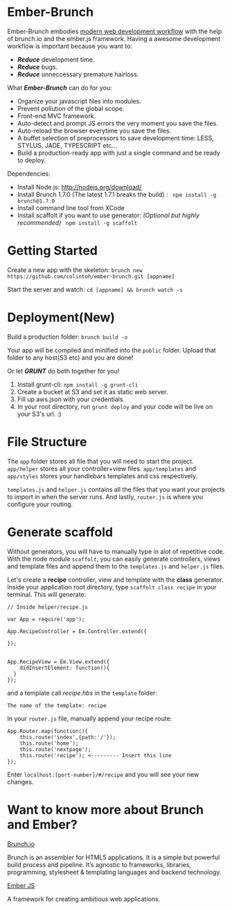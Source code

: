 Ember-Brunch
============

Ember-Brunch embodies [modern web development workflow](http://www.youtube.com/watch?v=vDbbz-BdyYc) with the help of brunch.io and the ember.js framework. Having a awesome development workflow is important because you want to:

- ***Reduce*** development time.
- ***Reduce*** bugs.
- ***Reduce*** unneccessary premature hairloss.

What ***Ember-Brunch*** can do for you:

- Organize your javascript files into modules. 
- Prevent pollution of the global scope.
- Front-end MVC framework.
- Auto-detect and prompt JS errors the very moment you save the files.
- Auto-reload the browser everytime you save the files.
- A buffet selection of preprocessors to save development time: LESS, STYLUS, JADE, TYPESCRIPT etc...
- Build a production-ready app with just a single command and be ready to deploy.


Dependencies:
    
  - Install Node.js: http://nodejs.org/download/
  - Install Brunch 1.7.0 (The latest 1.7.1 breaks the build) : ``` npm install -g brunch@1.7.0```
  - Install command line tool from XCode
  - Install scaffolt if you want to use generator: *(Optional but highly recommended)* ``` npm install -g scaffolt```

Getting Started
===========

Create a new app with the skeleton:
```brunch new https://github.com/colintoh/ember-brunch.git [appname] ```

Start the server and watch:
```cd [appname] && brunch watch -s```

Deployment(New)
===========
Build a production folder:
```brunch build -o```

Your app will be compiled and minified into the  ```public``` folder. Upload that folder to any host(S3 etc) and you are done!

Or let ***GRUNT*** do both together for you!

1. Install grunt-cli: ```npm install -g grunt-cli```
2. Create a bucket at S3 and set it as static web server.
3. Fill up aws.json with your credentials.
4. In your root directory, run ```grunt deploy``` and your code will be live on your S3's url. :)

File Structure
==============

The ```app``` folder stores all file that you will need to start the project. ```app/helper``` stores all your controller+view files. ```app/templates``` and ```app/styles``` stores your handlebars templates and css respectively.

```templates.js``` and ```helper.js``` contains all the files that you want your projects to import in when the server runs. And lastly, ```router.js``` is where you configure your routing.

Generate scaffold
==================
Without generators, you will have to manually type in alot of repetitive code. With the node module ```scaffolt```, you can easily generate controllers, views and template files and append them to the ```templates.js``` and ```helper.js``` files. 

Let's create a **recipe** controller, view and template with the **class** generator.
Inside your application root directory, type ```scaffolt class recipe``` in your terminal. This will generate:
    
    // Inside helper/recipe.js
    
    var App = require('app');

    App.RecipeController = Em.Controller.extend({
    
    });
    
    
    App.RecipeView = Em.View.extend({
        didInsertElement: function(){
      }
    });

and a template call *recipe.hbs* in the ```template``` folder:

    The name of the template: recipe
    
In your ```router.js``` file, manually append your recipe route:

    App.Router.map(function(){
        this.route('index',{path:'/'});
        this.route('home');
        this.route('nextpage');
        this.route('recipe'); <--------- Insert this line
    });
    
Enter ```localhost:[port-number]/#/recipe``` and you will see your new changes.


Want to know more about Brunch and Ember?
=================================

[Brunch.io](http://brunch.io/)

Brunch is an assembler for HTML5 applications. It is a simple but powerful build process and pipeline. It’s agnostic to frameworks, libraries, programming, stylesheet & templating languages and backend technology.

[Ember JS](http://emberjs.com/)

A framework for creating ambitious web applications.
